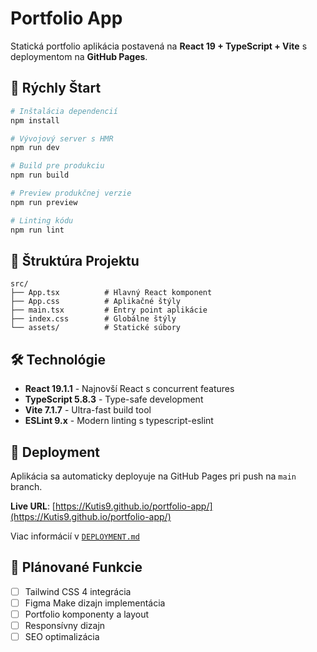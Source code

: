 # Portfolio App

Statická portfolio aplikácia postavená na **React 19 + TypeScript + Vite** s deploymentom na **GitHub Pages**.

## 🚀 Rýchly Štart

```bash
# Inštalácia dependencií
npm install

# Vývojový server s HMR
npm run dev

# Build pre produkciu
npm run build

# Preview produkčnej verzie
npm run preview

# Linting kódu
npm run lint
```

## 📁 Štruktúra Projektu

```
src/
├── App.tsx          # Hlavný React komponent
├── App.css          # Aplikačné štýly
├── main.tsx         # Entry point aplikácie
├── index.css        # Globálne štýly
└── assets/          # Statické súbory
```

## 🛠 Technológie

- **React 19.1.1** - Najnovší React s concurrent features
- **TypeScript 5.8.3** - Type-safe development
- **Vite 7.1.7** - Ultra-fast build tool
- **ESLint 9.x** - Modern linting s typescript-eslint

## 🚀 Deployment

Aplikácia sa automaticky deployuje na GitHub Pages pri push na `main` branch.

**Live URL**: [https://Kutis9.github.io/portfolio-app/](https://Kutis9.github.io/portfolio-app/)

Viac informácií v [`DEPLOYMENT.md`](./DEPLOYMENT.md)

## 🎨 Plánované Funkcie

- [ ] Tailwind CSS 4 integrácia
- [ ] Figma Make dizajn implementácia
- [ ] Portfolio komponenty a layout
- [ ] Responsívny dizajn
- [ ] SEO optimalizácia
